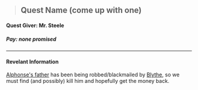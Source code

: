 >## Quest Name (come up with one)

#### Quest Giver: Mr. Steele

##### Pay: none promised

***

#### Revelant Information
[Alphonse's father](../../Characters/PCs/Alphonse%20Steele.md#Family) has been being robbed/blackmailed by [Blythe](../../Characters/NPCs/Blythe.md), so we must find (and possibly) kill him  and hopefully get the money back.